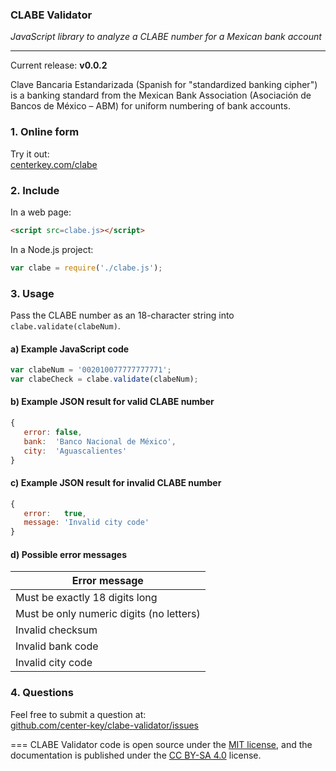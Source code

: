 ### CLABE Validator

*JavaScript library to analyze a CLABE number for a Mexican bank account*

---
Current release: **v0.0.2**

Clave Bancaria Estandarizada (Spanish for "standardized banking cipher") is a banking
standard from the Mexican Bank Association (Asociación de Bancos de México &ndash; ABM) for
uniform numbering of bank accounts.

### 1. Online form
Try it out:<br>
[centerkey.com/clabe](http://centerkey.com/clabe/)

### 2. Include
In a web page:
```html
<script src=clabe.js></script>
```

In a Node.js project:
```javascript
var clabe = require('./clabe.js');
```

### 3. Usage
Pass the CLABE number as an 18-character string into `clabe.validate(clabeNum)`.

#### a) Example JavaScript code
```javascript
var clabeNum = '002010077777777771';
var clabeCheck = clabe.validate(clabeNum);
```

#### b) Example JSON result for valid CLABE number
```javascript
{
   error: false,
   bank:  'Banco Nacional de México',
   city:  'Aguascalientes'
}
```

#### c) Example JSON result for invalid CLABE number
```javascript
{
   error:   true,
   message: 'Invalid city code'
}
```

#### d) Possible error messages
| Error message                            |
| ---------------------------------------- |
| Must be exactly 18 digits long           |
| Must be only numeric digits (no letters) |
| Invalid checksum                         |
| Invalid bank code                        |
| Invalid city code                        |

### 4. Questions
Feel free to submit a question at:<br>
[github.com/center-key/clabe-validator/issues](https://github.com/center-key/clabe-validator/issues)

===
CLABE Validator code is open source under the
[MIT license](https://github.com/center-key/clabe-validator/blob/master/LICENSE.txt),
and the documentation is published under the
[CC BY-SA 4.0](http://creativecommons.org/licenses/by-sa/4.0) license.
